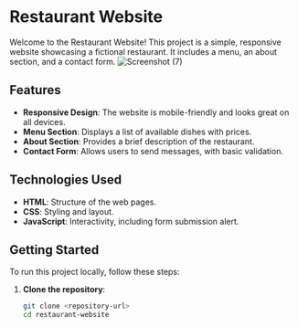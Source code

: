 # Restaurant Website

Welcome to the Restaurant Website! This project is a simple, responsive website showcasing a fictional restaurant. It includes a menu, an about section, and a contact form.
![Screenshot (7)](https://github.com/user-attachments/assets/97550131-c6d7-4b91-900b-263d6aebbc7a)

## Features

- **Responsive Design**: The website is mobile-friendly and looks great on all devices.
- **Menu Section**: Displays a list of available dishes with prices.
- **About Section**: Provides a brief description of the restaurant.
- **Contact Form**: Allows users to send messages, with basic validation.

## Technologies Used

- **HTML**: Structure of the web pages.
- **CSS**: Styling and layout.
- **JavaScript**: Interactivity, including form submission alert.

## Getting Started

To run this project locally, follow these steps:

1. **Clone the repository**:
   ```bash
   git clone <repository-url>
   cd restaurant-website
